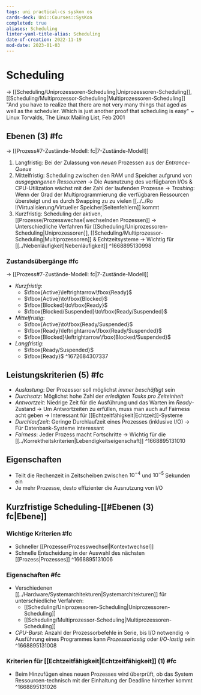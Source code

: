 ```yaml
---
tags: uni practical-cs syskon os
cards-deck: Uni::Courses::SysKon
completed: true
aliases: Scheduling
linter-yaml-title-alias: Scheduling
date-of-creation: 2022-11-19
mod-date: 2023-01-03
---
```


# Scheduling
-> [[Scheduling/Uniprozessoren-Scheduling|Uniprozessoren-Scheduling]], [[Scheduling/Multiprozessor-Scheduling|Multiprozessoren-Scheduling]]
"And you have to realize that there are not very many things that aged as well as the scheduler. Which is just another proof that scheduling is easy"
	~ Linux Torvalds, The Linux Mailing List, Feb 2001

## Ebenen (3) #fc
-> [[Prozess#7-Zustände-Modell: fc|7-Zustände-Modell]]
1. Langfristig: Bei der Zulassung von *neuen* Prozessen aus der *Entrance-Queue*
2. Mittelfristig: Scheduling zwischen den RAM und Speicher aufgrund von *ausgegangenen Ressourcen*
	-> Die Ausnutzung des verfügbaren I/Os & CPU-Utilization wächst mit der Zahl der laufenden Prozesse
	 -> *Trashing*: Wenn der Grad der Multiprogrammierung die verfügbaren Ressourcen übersteigt und es durch Swapping zu zu vielen [[../../Ro I/Virtualisierung/Virtueller Speicher|Seitenfehlern]] kommt
3. Kurzfristig: Scheduling der aktiven, [[Prozesse/Prozesswechsel|wechselnden Prozessen]]
	 -> Unterschiedliche Verfahren für [[Scheduling/Uniprozessoren-Scheduling|Uniprozessoren]], [[Scheduling/Multiprozessor-Scheduling|Multiprozessoren]] & Echtzeitsysteme
	 -> Wichtig für [[../Nebenläufigkeit|Nebenläufigkeit]]
^1668895130998

### Zustandsübergänge #fc
-> [[Prozess#7-Zustände-Modell: fc|7-Zustände-Modell]]
- *Kurzfristig*:
	- $\fbox{Active}\leftrightarrow\fbox{Ready}$
	- $\fbox{Active}\to\fbox{Blocked}$
	- $\fbox{Blocked}\to\fbox{Ready}$
	- $\fbox{Blocked/Suspended}\to\fbox{Ready/Suspended}$
- *Mittelfristig*:
	- $\fbox{Active}\to\fbox{Ready/Suspended}$
	- $\fbox{Ready}\leftrightarrow\fbox{Ready/Suspended}$
	- $\fbox{Blocked}\leftrightarrow\fbox{Blocked/Suspended}$
- *Langfristig*:
	- $\fbox{Ready/Suspended}$
	- $\fbox{Ready}$
^1672684307337

## Leistungskriterien (5) #fc
- *Auslastung*: Der Prozessor soll möglichst *immer beschäftigt* sein
- *Durchsatz*: Möglichst hohe Zahl der *erledigten Tasks pro Zeiteinheit*
- *Antwortzeit*: Niedrige Zeit für die Ausführung und das Warten im *Ready*-Zustand
	-> Um Antwortzeiten zu erfüllen, muss man auch auf Fairness acht geben
	-> Interessant für [[Echtzeitfähigkeit|Echtzeit]]-Systeme
- *Durchlaufzeit*: Geringe Durchlaufzeit eines Prozesses (inklusive I/O)
	-> Für Datenbank-Systeme interessant
- *Fairness*: Jeder Prozess macht Fortschritte
	-> Wichtig für die [[../Korrektheitskriterien|Lebendigkeitseigenschaft]]
^1668895131010

## Eigenschaften
- Teilt die Rechenzeit in Zeitscheiben zwischen $10^{-4}$ und $10^{-5}$ Sekunden ein
- Je mehr Prozesse, desto effizienter die Ausnutzung von I/O

## Kurzfristige Scheduling-[[#Ebenen (3) fc|Ebene]]

### Wichtige Kriterien #fc
- Schneller [[Prozesse/Prozesswechsel|Kontextwechsel]]
- Schnelle Entscheidung in der Auswahl des nächsten [[Prozess|Prozesses]]
^1668895131006

### Eigenschaften #fc
- Verschiedenen [[../Hardware/Systemarchitekturen|Systemarchitekturen]] für unterschiedliche Verfahren:
	- [[Scheduling/Uniprozessoren-Scheduling|Uniprozessoren-Scheduling]]
	- [[Scheduling/Multiprozessor-Scheduling|Multiprozessoren-Scheduling]]
- *CPU-Burst*: Anzahl der Prozessorbefehle in Serie, bis I/O notwendig
	-> Ausführung eines Programmes kann *Prozessorlastig* oder *I/O-lastig* sein
^1668895131008

### Kriterien für [[Echtzeitfähigkeit|Echtzeitfähigkeit]] (1) #fc
- Beim Hinzufügen eines neuen Prozesses wird überprüft, ob das System Ressourcen-technisch mit der Einhaltung der Deadline hinterher kommt
^1668895131026
